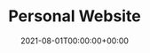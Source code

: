 ---
title: Personal Website
date: 2021-08-01T00:00:00+00:00
stack: [ javascript (gatsbyjs), html, tailwindcss ]
video_name: this_site.mp4
description: This might seem like a bit of a cop out, including the website I have built to house my projects as a project on the same website, but stay with me on this. Every project I have undertaken is a new learning experience and this one is no different. Though building this website I have learnt the syntax and fundermentals of JavaScript, developed a solid understanding of the Gatsby framework and other static site generators, and been introduced to basics of React, a framework that I will pursure learning further. Thank you for indulging me. The website in the video below is the first version and has since been updated.
github: https://github.com/TobiBrady/gatsby_personal_website
---